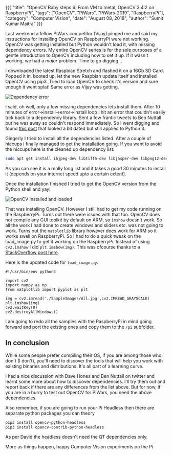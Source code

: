 {{{
  "title": "OpenCV Baby steps 6: From VM to metal, OpenCV 3.4.2 on RaspberryPi",
  "tags": ["OpenCV", "PiWars", "PiWars-2019", "RaspberryPi"],
  "category": "Computer Vision",
  "date": "August 08, 2018",
  "author": "Sumit Kumar Maitra"
}}}

Last weekend a fellow PiWars competitor (Vijay) pinged me and said my instructions for installing OpenCV on RaspberryPi were not working. OpenCV was getting installed but Python wouldn't load it, with missing dependency errors. My entire OpenCV series is for the sole purposes of a gentle introduction to OpenCV including how to set it up. If it wasn't working, we had a _major_ problem. Time to go digging...

I downloaded the latest Raspbian Stretch and flashed it on a 16Gb SD Card. Popped it in, booted up, let the new Raspbian update itself and installed OpenCV using pip3. Tried to load OpenCV to check it's version and sure enough it went splat! Same error as Vijay was getting.

![Dependency error](/posts/images/opencv/step-6-open-cv-3-4-2-error.jpg)

I said, oh well, only a few missing dependencies lets install them. After 10 minutes of error->install->error->install loop I hit an error that couldn't easily trck back to a dependency library. Sent a few frantic tweets to Ben Nuttall but he was away so couldn't respond immediately. So I went digging and found [this post](https://quirkymonk.wordpress.com/2015/08/10/how-to-install-opencv-3-0-for-python-3-4-in-debian-jessie/) that looked a bit dated but still applied to Python 3.

Gingerly I tried to install all the dependencies listed. After a couple of hiccups i finally managed to get the installation going. If you want to avoid the hiccups here is the cleaned up dependency list:  

```bash
sudo apt get install ibjpeg-dev libtiff5-dev libjasper-dev libpng12-dev build-essential cmake git pkg-config libavcodec-dev libavformat-dev libswscale-dev libv4l-dev libatlas-base-dev gfortran python3.4-dev python3-numpy python3-scipy python3-matplotlib ipython3 python3-pandas python3-notebook python3-tk libtbb-dev libeigen3-dev yasm libopencore-amrnb-dev libopencore-amrwb-dev libtheora-dev libvorbis-dev libxvidcore-dev libx264-dev libqt4-dev libqt4-opengl-dev sphinx-common texlive-latex-extra libv4l-dev libdc1394-22-dev
```

As you can see it is a really long list and it takes a good 30 minutes to install it (depends on your internet speed upto a certain extent).

Once the installation finished I tried to get the OpenCV version from the Python shell and yay!

![OpenCV installed and loaded](/posts/images/opencv/step-6-opencv-installed-and-loaded.jpg)

That was installing OpenCV. However I still had to get my code running on the RaspberryPi. Turns out there were issues with that too. OpenCV does not compile any GUI toolkit by default on ARM, so ```imshow``` doesn't work. So all the work I had done to create windows and sliders etc. was not going to work. Turns out the ```matplotlib``` library however does work for ARM so it works swell on RaspberryPi. So I had to do a quick tweak on the load_image.py to get it working on the RaspberryPi. Instead of using ```cv2.imshow``` I did ```plt.imshow(img)```. This was ofcourse thanks to a [StackOverflow post here](https://stackoverflow.com/questions/41067007/trouble-with-cv2-imshow-function).

Here is the updated code for ```load_image.py```.

```python3
#!/usr/bin/env python3

import cv2
import numpy as np
from matplotlib import pyplot as plt

img = cv2.imread('./SampleImages/All.jpg',cv2.IMREAD_GRAYSCALE)
plt.imshow(img)
cv2.waitKey(0)
cv2.destroyAllWindows()

```

I am going to redo all the samples with the RaspberryPi in mind going forward and port the existing ones and copy them to the ```/pi``` subfolder.

## In conclusion
While some people prefer compiling their OS, if you are among those who don't (I don't), you'll need to discover the tools that will help you work with existing binaries and distributions. It's all part of a learning curve.

I had a nice discussion with Dave Hones and Ben Nuttall on twitter and learnt some more about how to discover dependencies. I'll try them out and report back if there are any differences from the list above. But for now, if you are in a hurry to test out OpenCV for PiWars, you need the above dependencies.

Also remember, if you are going to run your Pi Headless then there are separate python packages you can theory

```bash
pip3 install opencv-python-headless
pip3 install opencv-contrib-python-headless
```

As per David the headless doesn't need the QT dependencies only.

More as things happen, happy Computer Vision experiments on the Pi
